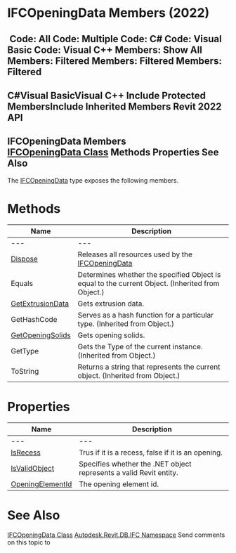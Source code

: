 # IFCOpeningData Members (2022)

﻿
 Code: All Code: Multiple Code: C# Code: Visual Basic Code: Visual C++  Members: Show All Members: Filtered Members: Filtered Members: Filtered   
---  
C#Visual BasicVisual C++
Include Protected MembersInclude Inherited Members
Revit 2022 API  
---  
IFCOpeningData Members  
[IFCOpeningData Class](5ffa1b2d-09e0-40a2-2bd5-5398024ef297.md "IFCOpeningData Class") Methods Properties See Also  
---  
The [IFCOpeningData](5ffa1b2d-09e0-40a2-2bd5-5398024ef297.md "IFCOpeningData Class") type exposes the following members.
# Methods
| Name | Description |
| --- | --- |
| --- | --- | --- |
| [Dispose](5e7ce769-ad7b-7bd9-718b-cc12c4dfb2c0.md "Dispose Method") | Releases all resources used by the [IFCOpeningData](5ffa1b2d-09e0-40a2-2bd5-5398024ef297.md "IFCOpeningData Class") |
| Equals | Determines whether the specified Object is equal to the current Object. (Inherited from Object.) |
| [GetExtrusionData](0fa821c5-37df-2e15-833f-09174983d2f0.md "GetExtrusionData Method") | Gets extrusion data. |
| GetHashCode | Serves as a hash function for a particular type.  (Inherited from Object.) |
| [GetOpeningSolids](5e3d0561-cd2d-ed30-8b25-1334df406d47.md "GetOpeningSolids Method") | Gets opening solids. |
| GetType | Gets the Type of the current instance. (Inherited from Object.) |
| ToString | Returns a string that represents the current object. (Inherited from Object.) |

# Properties
| Name | Description |
| --- | --- |
| --- | --- | --- |
| [IsRecess](29b63130-f863-016e-6a29-4c2a514474ee.md "IsRecess Property") | Trus if it is a recess, false if it is an opening. |
| [IsValidObject](c4f74eec-fcf2-9ad7-4ace-6f1eed549be2.md "IsValidObject Property") | Specifies whether the .NET object represents a valid Revit entity. |
| [OpeningElementId](8990c5d6-2007-5d60-95ff-3f59fac806d5.md "OpeningElementId Property") | The opening element id. |

# See Also
[IFCOpeningData Class](5ffa1b2d-09e0-40a2-2bd5-5398024ef297.md "IFCOpeningData Class")
[Autodesk.Revit.DB.IFC Namespace](b823fafb-1ba1-896b-4097-142c2817ce74.md "Autodesk.Revit.DB.IFC Namespace")
Send comments on this topic to 